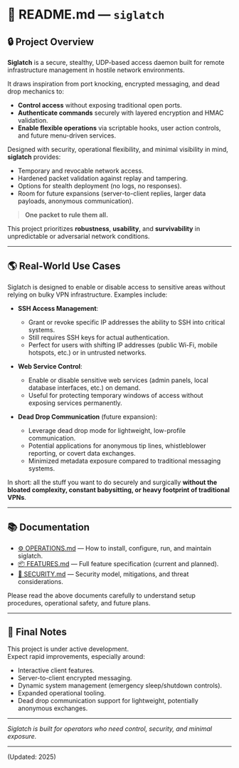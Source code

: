# 📖 README.md — `siglatch`

## 🔒 Project Overview

**Siglatch** is a secure, stealthy, UDP-based access daemon built for remote infrastructure management in hostile network environments.

It draws inspiration from port knocking, encrypted messaging, and dead drop mechanics to:
- **Control access** without exposing traditional open ports.
- **Authenticate commands** securely with layered encryption and HMAC validation.
- **Enable flexible operations** via scriptable hooks, user action controls, and future menu-driven services.

Designed with security, operational flexibility, and minimal visibility in mind, **siglatch** provides:
- Temporary and revocable network access.
- Hardened packet validation against replay and tampering.
- Options for stealth deployment (no logs, no responses).
- Room for future expansions (server-to-client replies, larger data payloads, anonymous communication).

> **One packet to rule them all.**

This project prioritizes **robustness**, **usability**, and **survivability** in unpredictable or adversarial network conditions.

---

## 🌎 Real-World Use Cases

Siglatch is designed to enable or disable access to sensitive areas without relying on bulky VPN infrastructure. Examples include:

- **SSH Access Management**:
  - Grant or revoke specific IP addresses the ability to SSH into critical systems.
  - Still requires SSH keys for actual authentication.
  - Perfect for users with shifting IP addresses (public Wi-Fi, mobile hotspots, etc.) or in untrusted networks.

- **Web Service Control**:
  - Enable or disable sensitive web services (admin panels, local database interfaces, etc.) on demand.
  - Useful for protecting temporary windows of access without exposing services permanently.

- **Dead Drop Communication** (future expansion):
  - Leverage dead drop mode for lightweight, low-profile communication.
  - Potential applications for anonymous tip lines, whistleblower reporting, or covert data exchanges.
  - Minimized metadata exposure compared to traditional messaging systems.

In short: all the stuff you want to do securely and surgically **without the bloated complexity, constant babysitting, or heavy footprint of traditional VPNs**.

---

## 📚 Documentation

- [⚙️ OPERATIONS.md](./OPERATIONS.md) — How to install, configure, run, and maintain siglatch.
- [📦 FEATURES.md](./FEATURES.md) — Full feature specification (current and planned).
- [🔐 SECURITY.md](./SECURITY.md) — Security model, mitigations, and threat considerations.

Please read the above documents carefully to understand setup procedures, operational safety, and future plans.

---

## 🧠 Final Notes

This project is under active development.  
Expect rapid improvements, especially around:
- Interactive client features.
- Server-to-client encrypted messaging.
- Dynamic system management (emergency sleep/shutdown controls).
- Expanded operational tooling.
- Dead drop communication support for lightweight, potentially anonymous exchanges.

---

*Siglatch is built for operators who need control, security, and minimal exposure.*

---

(Updated: 2025)

